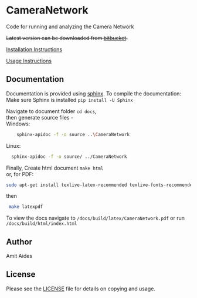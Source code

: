 CameraNetwork
=============

Code for running and analyzing the Camera Network

~~Latest version can be downloaded from [bitbucket](http://bitbucket.org/amitibo/CameraNetwork_git).~~

[Installation Instructions](docs/source/install.rst)

[Usage Instructions](docs/source/usage.rst)

Documentation
-------------

Documentation is provided using [sphinx](http://www.sphinx-doc.org/).
To compile the documentation:<br />
Make sure Sphinx is installed `pip install -U Sphinx`

Navigate to document folder `cd docs`,<br />
then generate source files - <br />
Windows:
 ```sh
     sphinx-apidoc -f -o source ..\CameraNetwork
 ```
 Linux:
  ```sh
    sphinx-apidoc -f -o source/ ../CameraNetwork
 ```
 Finally, Create html document `make html` <br />
 or, for PDF:
  ```sh
  sudo apt-get install texlive-latex-recommended texlive-fonts-recommended texlive-latex-extra latexmk texlive-luatex texlive-xetex
  ```
  then
```sh
 make latexpdf
```
To view the docs navigate to `/docs/build/latex/CameraNetwork.pdf` or run `/docs/build/html/index.html`

Author
------

Amit Aides

License
-------

Please see the [LICENSE](LICENSE.md) file for details on copying and usage.
